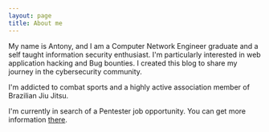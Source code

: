 ```yaml
---
layout: page
title: About me
---
```


My name is Antony, and I am a Computer Network Engineer graduate and a self taught information security enthusiast. I'm particularly interested in web application hacking and Bug bounties. I created this blog to share my journey in the cybersecurity community.

I'm addicted to combat sports and a highly active association member of Brazilian Jiu Jitsu.

I'm currently in search of a Pentester job opportunity. You can get more information [there](http://www.antonygandonou.eu/resume/).


